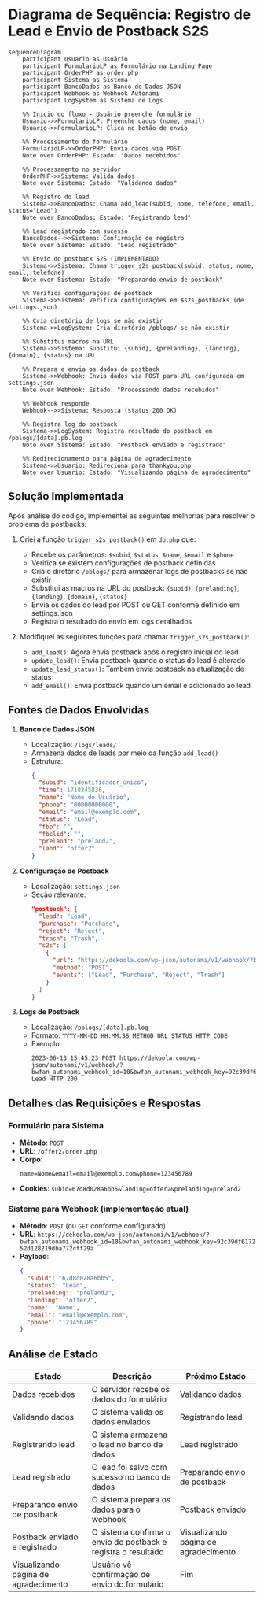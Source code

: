 # Diagrama de Sequência: Registro de Lead e Envio de Postback S2S

```mermaid
sequenceDiagram
    participant Usuario as Usuário
    participant FormularioLP as Formulário na Landing Page
    participant OrderPHP as order.php
    participant Sistema as Sistema
    participant BancoDados as Banco de Dados JSON
    participant Webhook as Webhook Autonami
    participant LogSystem as Sistema de Logs

    %% Início do fluxo - Usuário preenche formulário
    Usuario->>FormularioLP: Preenche dados (nome, email)
    Usuario->>FormularioLP: Clica no botão de envio
    
    %% Processamento do formulário
    FormularioLP->>OrderPHP: Envia dados via POST
    Note over OrderPHP: Estado: "Dados recebidos"
    
    %% Processamento no servidor
    OrderPHP->>Sistema: Valida dados
    Note over Sistema: Estado: "Validando dados"
    
    %% Registro do lead
    Sistema->>BancoDados: Chama add_lead(subid, nome, telefone, email, status="Lead")
    Note over BancoDados: Estado: "Registrando lead"
    
    %% Lead registrado com sucesso
    BancoDados-->>Sistema: Confirmação de registro
    Note over Sistema: Estado: "Lead registrado"
    
    %% Envio do postback S2S (IMPLEMENTADO)
    Sistema->>Sistema: Chama trigger_s2s_postback(subid, status, nome, email, telefone)
    Note over Sistema: Estado: "Preparando envio de postback"
    
    %% Verifica configurações de postback
    Sistema->>Sistema: Verifica configurações em $s2s_postbacks (de settings.json)
    
    %% Cria diretório de logs se não existir
    Sistema->>LogSystem: Cria diretório /pblogs/ se não existir
    
    %% Substitui macros na URL
    Sistema->>Sistema: Substitui {subid}, {prelanding}, {landing}, {domain}, {status} na URL
    
    %% Prepara e envia os dados do postback
    Sistema->>Webhook: Envia dados via POST para URL configurada em settings.json
    Note over Webhook: Estado: "Processando dados recebidos"
    
    %% Webhook responde
    Webhook-->>Sistema: Resposta (status 200 OK)
    
    %% Registra log do postback
    Sistema->>LogSystem: Registra resultado do postback em /pblogs/[data].pb.log
    Note over Sistema: Estado: "Postback enviado e registrado"
    
    %% Redirecionamento para página de agradecimento
    Sistema->>Usuario: Redireciona para thankyou.php
    Note over Usuario: Estado: "Visualizando página de agradecimento"
```

## Solução Implementada

Após análise do código, implementei as seguintes melhorias para resolver o problema de postbacks:

1. Criei a função `trigger_s2s_postback()` em `db.php` que:
   - Recebe os parâmetros: `$subid`, `$status`, `$name`, `$email` e `$phone`
   - Verifica se existem configurações de postback definidas
   - Cria o diretório `/pblogs/` para armazenar logs de postbacks se não existir
   - Substitui as macros na URL do postback: `{subid}`, `{prelanding}`, `{landing}`, `{domain}`, `{status}`
   - Envia os dados do lead por POST ou GET conforme definido em settings.json
   - Registra o resultado do envio em logs detalhados

2. Modifiquei as seguintes funções para chamar `trigger_s2s_postback()`:
   - `add_lead()`: Agora envia postback após o registro inicial do lead
   - `update_lead()`: Envia postback quando o status do lead é alterado
   - `update_lead_status()`: Também envia postback na atualização de status
   - `add_email()`: Envia postback quando um email é adicionado ao lead

## Fontes de Dados Envolvidas

1. **Banco de Dados JSON**
   - Localização: `/logs/leads/`
   - Armazena dados de leads por meio da função `add_lead()`
   - Estrutura:
     ```json
     {
       "subid": "identificador_único",
       "time": 1718245836,
       "name": "Nome do Usuário",
       "phone": "00000000000",
       "email": "email@exemplo.com",
       "status": "Lead",
       "fbp": "",
       "fbclid": "",
       "preland": "preland2",
       "land": "offer2"
     }
     ```

2. **Configuração de Postback**
   - Localização: `settings.json`
   - Seção relevante:
     ```json
     "postback": {
       "lead": "Lead",
       "purchase": "Purchase",
       "reject": "Reject",
       "trash": "Trash",
       "s2s": [
         {
           "url": "https://dekoola.com/wp-json/autonami/v1/webhook/?bwfan_autonami_webhook_id=10&bwfan_autonami_webhook_key=92c39df617252d128219dba772cff29a",
           "method": "POST",
           "events": ["Lead", "Purchase", "Reject", "Trash"]
         }
       ]
     }
     ```

3. **Logs de Postback**
   - Localização: `/pblogs/[data].pb.log`
   - Formato: `YYYY-MM-DD HH:MM:SS METHOD URL STATUS HTTP_CODE`
   - Exemplo:
     ```
     2023-06-13 15:45:23 POST https://dekoola.com/wp-json/autonami/v1/webhook/?bwfan_autonami_webhook_id=10&bwfan_autonami_webhook_key=92c39df617252d128219dba772cff29a Lead HTTP 200
     ```

## Detalhes das Requisições e Respostas

### Formulário para Sistema
- **Método**: `POST`
- **URL**: `/offer2/order.php`
- **Corpo**:
  ```
  name=Nome&email=email@exemplo.com&phone=123456789
  ```
- **Cookies**: `subid=67d8d028a6bb5&landing=offer2&prelanding=preland2`

### Sistema para Webhook (implementação atual)
- **Método**: `POST` (ou `GET` conforme configurado)
- **URL**: `https://dekoola.com/wp-json/autonami/v1/webhook/?bwfan_autonami_webhook_id=10&bwfan_autonami_webhook_key=92c39df617252d128219dba772cff29a`
- **Payload**:
  ```json
  {
    "subid": "67d8d028a6bb5",
    "status": "Lead",
    "prelanding": "preland2",
    "landing": "offer2",
    "name": "Nome",
    "email": "email@exemplo.com",
    "phone": "123456789"
  }
  ```

## Análise de Estado

| Estado | Descrição | Próximo Estado |
|--------|-----------|----------------|
| Dados recebidos | O servidor recebe os dados do formulário | Validando dados |
| Validando dados | O sistema valida os dados enviados | Registrando lead |
| Registrando lead | O sistema armazena o lead no banco de dados | Lead registrado |
| Lead registrado | O lead foi salvo com sucesso no banco de dados | Preparando envio de postback |
| Preparando envio de postback | O sistema prepara os dados para o webhook | Postback enviado |
| Postback enviado e registrado | O sistema confirma o envio do postback e registra o resultado | Visualizando página de agradecimento |
| Visualizando página de agradecimento | Usuário vê confirmação de envio do formulário | Fim | 